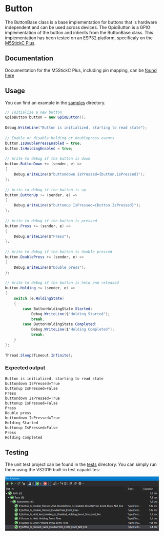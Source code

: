 ﻿# Button

The ButtonBase class is a base implementation for buttons that is hardware independent and can be used across devices. 
The GpioButton is a GPIO implementation of the button and inherits from the ButtonBase class. This implementation has been tested on an ESP32 platform, specificaly on the [M5StickC Plus](https://shop.m5stack.com/products/m5stickc-plus-esp32-pico-mini-iot-development-kit).

## Documentation

Documentation for the M5StickC Plus, including pin mapping, can be [found here](https://docs.m5stack.com/en/core/m5stickc_plus)

## Usage

You can find an example in the [samples](./Samples/Program.cs) directory. 

```csharp
// Initialize a new button
GpioButton button = new GpioButton();

Debug.WriteLine("Button is initialized, starting to read state");

// Enable or disable holding or doublepress events
button.IsDoublePressEnabled = true;
button.IsHoldingEnabled = true;

// Write to debug if the button is down
button.ButtonDown += (sender, e) =>
{
    Debug.WriteLine($"buttondown IsPressed={button.IsPressed}");
};

// Write to debug if the button is up
button.ButtonUp += (sender, e) =>
{
    Debug.WriteLine($"buttonup IsPressed={button.IsPressed}");
};

// Write to debug if the button is pressed
button.Press += (sender, e) =>
{
    Debug.WriteLine($"Press");
};

// Write to debug if the button is double pressed
button.DoublePress += (sender, e) =>
{
    Debug.WriteLine($"Double press");
};

// Write to debug if the button is held and released
button.Holding += (sender, e) =>
{
    switch (e.HoldingState)
    {
        case ButtonHoldingState.Started:
            Debug.WriteLine($"Holding Started");
            break;
        case ButtonHoldingState.Completed:
            Debug.WriteLine($"Holding Completed");
            break;
    }
};

Thread.Sleep(Timeout.Infinite);
```

### Expected output

```console
Button is initialized, starting to read state
buttondown IsPressed=True
buttonup IsPressed=False
Press
buttondown IsPressed=True
buttonup IsPressed=False
Press
Double press
buttondown IsPressed=True
Holding Started
buttonup IsPressed=False
Press
Holding Completed
```

## Testing

The unit test project can be found in the [tests](./Tests/ButtonTests.cs) directory. You can simply run them using the VS2019 built-in test capabilites:

![unit tests](./unittests.png)

